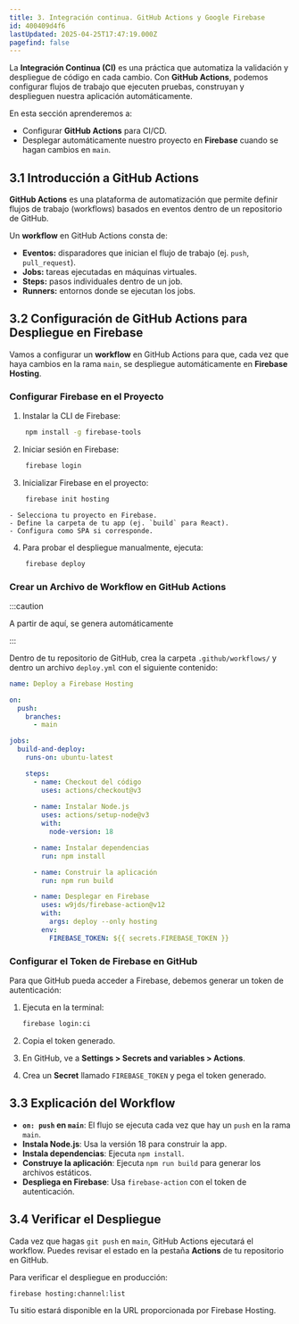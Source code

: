 ```yaml
---
title: 3. Integración continua. GitHub Actions y Google Firebase
id: 400409d4f6
lastUpdated: 2025-04-25T17:47:19.000Z
pagefind: false
---
```


La **Integración Continua (CI)** es una práctica que automatiza la validación y despliegue de código en cada cambio. Con **GitHub Actions**, podemos configurar flujos de trabajo que ejecuten pruebas, construyan y desplieguen nuestra aplicación automáticamente.

En esta sección aprenderemos a:

- Configurar **GitHub Actions** para CI/CD.
- Desplegar automáticamente nuestro proyecto en **Firebase** cuando se hagan cambios en `main`.

## 3.1 Introducción a GitHub Actions

**GitHub Actions** es una plataforma de automatización que permite definir flujos de trabajo (workflows) basados en eventos dentro de un repositorio de GitHub.

Un **workflow** en GitHub Actions consta de:

- **Eventos:** disparadores que inician el flujo de trabajo (ej. `push`, `pull_request`).
- **Jobs:** tareas ejecutadas en máquinas virtuales.
- **Steps:** pasos individuales dentro de un job.
- **Runners:** entornos donde se ejecutan los jobs.

## 3.2 Configuración de GitHub Actions para Despliegue en Firebase

Vamos a configurar un **workflow** en GitHub Actions para que, cada vez que haya cambios en la rama `main`, se despliegue automáticamente en **Firebase Hosting**.

### **Configurar Firebase en el Proyecto**

1. Instalar la CLI de Firebase:

```sh
    npm install -g firebase-tools
```
    
2. Iniciar sesión en Firebase:
    
```sh
    firebase login
```
    
3. Inicializar Firebase en el proyecto:
    
```sh
    firebase init hosting
```
    
    - Selecciona tu proyecto en Firebase.
    - Define la carpeta de tu app (ej. `build` para React).
    - Configura como SPA si corresponde.

4. Para probar el despliegue manualmente, ejecuta:
    
```sh
    firebase deploy
```

### **Crear un Archivo de Workflow en GitHub Actions**

:::caution

A partir de aquí, se genera automáticamente

:::

Dentro de tu repositorio de GitHub, crea la carpeta `.github/workflows/` y dentro un archivo `deploy.yml` con el siguiente contenido:

```yaml
name: Deploy a Firebase Hosting

on:
  push:
    branches:
      - main

jobs:
  build-and-deploy:
    runs-on: ubuntu-latest

    steps:
      - name: Checkout del código
        uses: actions/checkout@v3
      
      - name: Instalar Node.js
        uses: actions/setup-node@v3
        with:
          node-version: 18

      - name: Instalar dependencias
        run: npm install

      - name: Construir la aplicación
        run: npm run build

      - name: Desplegar en Firebase
        uses: w9jds/firebase-action@v12
        with:
          args: deploy --only hosting
        env:
          FIREBASE_TOKEN: ${{ secrets.FIREBASE_TOKEN }}
```

### **Configurar el Token de Firebase en GitHub**

Para que GitHub pueda acceder a Firebase, debemos generar un token de autenticación:

1. Ejecuta en la terminal:
    
    ```sh
    firebase login:ci
    ```
    
2. Copia el token generado.
3. En GitHub, ve a **Settings > Secrets and variables > Actions**.
4. Crea un **Secret** llamado `FIREBASE_TOKEN` y pega el token generado.

## 3.3 Explicación del Workflow

- **`on: push` en `main`**: El flujo se ejecuta cada vez que hay un `push` en la rama `main`.
- **Instala Node.js**: Usa la versión 18 para construir la app.
- **Instala dependencias**: Ejecuta `npm install`.
- **Construye la aplicación**: Ejecuta `npm run build` para generar los archivos estáticos.
- **Despliega en Firebase**: Usa `firebase-action` con el token de autenticación.

## 3.4 Verificar el Despliegue

Cada vez que hagas `git push` en `main`, GitHub Actions ejecutará el workflow. Puedes revisar el estado en la pestaña **Actions** de tu repositorio en GitHub.

Para verificar el despliegue en producción:

```sh
firebase hosting:channel:list
```

Tu sitio estará disponible en la URL proporcionada por Firebase Hosting.
